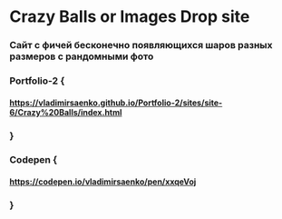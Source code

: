 # Crazy Balls or Images Drop site
 
### Сайт с фичей бесконечно появляющихся шаров разных размеров с рандомными фото

### Portfolio-2 {

#### https://vladimirsaenko.github.io/Portfolio-2/sites/site-6/Crazy%20Balls/index.html

### }

### Codepen {

#### https://codepen.io/vladimirsaenko/pen/xxqeVoj

### }
